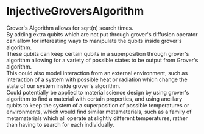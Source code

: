 # InjectiveGroversAlgorithm
Grover's Algorithm allows for sqrt(n) search times.  
By adding extra qubits which are not put through grover's diffusion operator can allow for interesting ways to manipulate the qubits inside grover's algorithm.  
These qubits can keep certain qubits in a superposition through grover's algorithm allowing for a variety of possible states to be output from Grover's algorithm.  
This could also model interaction from an external environment, such as interaction of a system with possible heat or radiation which change the state of our system inside grover's algorithm.  
Could potentially be applied to material science design by using grover's algorithm to find a material with certain properties,
and using ancillary qubits to keep the system of a superposition of possible temperatures or environments, which would find similar metamaterials,
such as a family of metamaterials which all operate at slightly different temperatures, rather than having to search for each individually.
